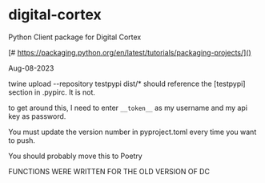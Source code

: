 # digital-cortex

Python Client package for Digital Cortex

[# https://packaging.python.org/en/latest/tutorials/packaging-projects/]()

Aug-08-2023

twine upload --repository testpypi dist/* should reference the [testpypi] section in .pypirc. It is not.

to get around this, I need to enter `__token__` as my username and my api key as password. 

You must update the version number in pyproject.toml every time you want to push.

You should probably move this to Poetry


FUNCTIONS WERE WRITTEN FOR THE OLD VERSION OF DC
